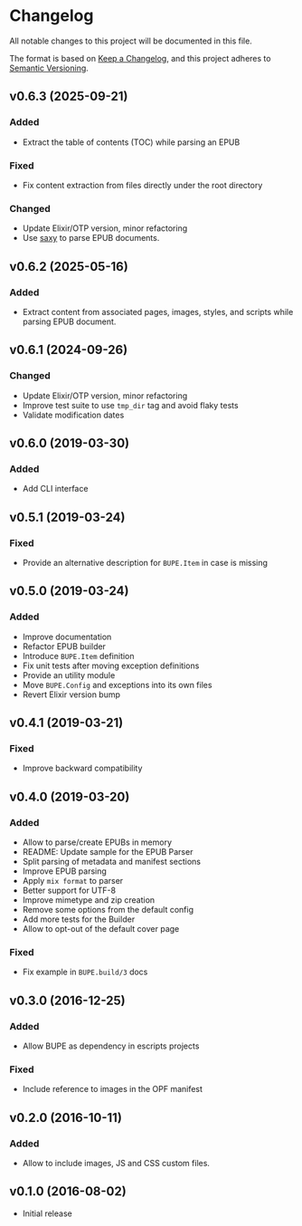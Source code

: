 # Changelog

All notable changes to this project will be documented in this file.

The format is based on [Keep a Changelog](https://keepachangelog.com/en/1.0.0/),
and this project adheres to [Semantic Versioning](https://semver.org/spec/v2.0.0.html).

## v0.6.3 (2025-09-21)

### Added

* Extract the table of contents (TOC) while parsing an EPUB

### Fixed

* Fix content extraction from files directly under the root directory

### Changed

* Update Elixir/OTP version, minor refactoring
* Use [saxy](https://hex.pm/packages/saxy) to parse EPUB documents.

## v0.6.2 (2025-05-16)

### Added

* Extract content from associated pages, images, styles, and scripts while parsing EPUB document.

## v0.6.1 (2024-09-26)

### Changed

* Update Elixir/OTP version, minor refactoring
* Improve test suite to use `tmp_dir` tag and avoid flaky tests
* Validate modification dates

## v0.6.0 (2019-03-30)

### Added

* Add CLI interface

## v0.5.1 (2019-03-24)

### Fixed

* Provide an alternative description for `BUPE.Item` in case is missing

## v0.5.0 (2019-03-24)

### Added

* Improve documentation
* Refactor EPUB builder
* Introduce `BUPE.Item` definition
* Fix unit tests after moving exception definitions
* Provide an utility module
* Move `BUPE.Config` and exceptions into its own files
* Revert Elixir version bump

## v0.4.1 (2019-03-21)

### Fixed

* Improve backward compatibility

## v0.4.0 (2019-03-20)

### Added

* Allow to parse/create EPUBs in memory
* README: Update sample for the EPUB Parser
* Split parsing of metadata and manifest sections
* Improve EPUB parsing
* Apply `mix format` to parser
* Better support for UTF-8
* Improve mimetype and zip creation
* Remove some options from the default config
* Add more tests for the Builder
* Allow to opt-out of the default cover page

### Fixed

* Fix example in `BUPE.build/3` docs

## v0.3.0 (2016-12-25)

### Added

* Allow BUPE as dependency in escripts projects

### Fixed

* Include reference to images in the OPF manifest

## v0.2.0 (2016-10-11)

### Added

* Allow to include images, JS and CSS custom files.

## v0.1.0 (2016-08-02)

* Initial release
